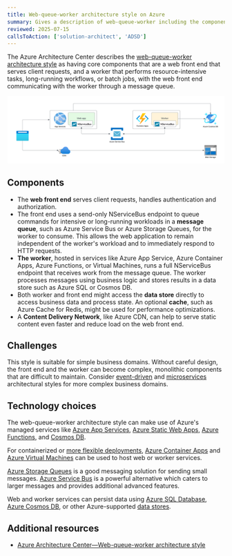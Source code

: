 ```yaml
---
title: Web-queue-worker architecture style on Azure
summary: Gives a description of web-queue-worker including the components, challenges, and technology options for Azure
reviewed: 2025-07-15
callsToAction: ['solution-architect', 'ADSD']
---
```


The Azure Architecture Center describes the [web-queue-worker architecture style](https://learn.microsoft.com/en-us/azure/architecture/guide/architecture-styles/web-queue-worker) as having core components that are a web front end that serves client requests, and a worker that performs resource-intensive tasks, long-running workflows, or batch jobs, with the web front end communicating with the worker through a message queue.

![Overview of Azure web-queue-worker style](azure-web-queue-worker.png)

## Components

* The **web front end** serves client requests, handles authentication and authorization.
* The front end uses a send-only NServiceBus endpoint to queue commands for intensive or long-running workloads in a **message queue**, such as Azure Service Bus or Azure Storage Queues, for the worker to consume. This allows the web application to remain independent of the worker's workload and to immediately respond to HTTP requests.
* **The worker**, hosted in services like Azure App Service, Azure Container Apps, Azure Functions, or Virtual Machines, runs a full NServiceBus endpoint that receives work from the message queue. The worker processes messages using business logic and stores results in a data store such as Azure SQL or Cosmos DB.
* Both worker and front end might access the **data store** directly to access business data and process state. An optional **cache**, such as Azure Cache for Redis, might be used for performance optimizations.
* A **Content Delivery Network**, like Azure CDN, can help to serve static content even faster and reduce load on the web front end.

## Challenges

This style is suitable for simple business domains. Without careful design, the front end and the worker can become complex, monolithic components that are difficult to maintain. Consider [event-driven](event-driven-architecture.md) and [microservices](microservices.md) architectural styles for more complex business domains.

## Technology choices

The web-queue-worker architecture style can make use of Azure's managed services like [Azure App Services](/architecture/azure/compute.md#platform-as-a-service-azure-app-services), [Azure Static Web Apps](https://azure.microsoft.com/en-us/products/app-service/static), [Azure Functions](/architecture/azure/compute.md#platform-as-a-service-azure-app-services), and [Cosmos DB](/architecture/azure/data-stores.md#azure-cosmos-db).

For containerized or [more flexible deployments](/architecture/azure/compute.md), [Azure Container Apps](https://learn.microsoft.com/en-us/azure/container-apps/) and [Azure Virtual Machines](/architecture/azure/compute.md#infrastructure-as-a-service) can be used to host web or worker services.

[Azure Storage Queues](https://learn.microsoft.com/en-us/azure/storage/queues/) is a good messaging solution for sending small messages. [Azure Service Bus](/architecture/azure/messaging.md#azure-service-bus) is a powerful alternative which caters to larger messages and provides additional advanced features.

Web and worker services can persist data using [Azure SQL Database](/architecture/azure/data-stores.md#azure-sql-database), [Azure Cosmos DB](/architecture/azure/data-stores.md#azure-cosmos-db), or other Azure-supported [data stores](/architecture/azure/data-stores.md).

## Additional resources

* [Azure Architecture Center—Web-queue-worker architecture style](https://learn.microsoft.com/en-us/azure/architecture/guide/architecture-styles/web-queue-worker)
